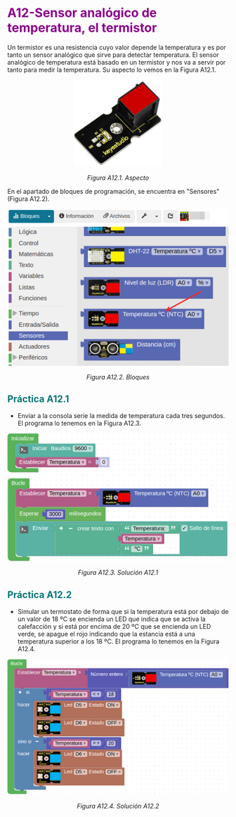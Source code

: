 # <FONT COLOR=#8B008B>A12-Sensor analógico de temperatura, el termistor</font>
Un termistor es una resistencia cuyo valor depende la temperatura y es por tanto un sensor analógico que sirve para detectar temperatura. El sensor analógico de temperatura está basado en un termistor y nos va a servir por tanto para medir la temperatura. Su aspecto lo vemos en la Figura A12.1.

<center>

![Aspecto](../img/A12/FA12_1.png)

*Figura A12.1. Aspecto*

</center>

En el apartado de bloques de programación, se encuentra en "Sensores" (Figura A12.2).

<center>

![Bloques](../img/A12/FA12_2.png)

*Figura A12.2. Bloques*

</center>

## <FONT COLOR=#007575>**Práctica A12.1**</font>

* Enviar a la consola serie la medida de temperatura cada tres segundos. El programa lo tenemos en la Figura A12.3.

<center>

![Solución A12.1](../img/A12/FA12_3.png)

*Figura A12.3. Solución A12.1*

</center>

## <FONT COLOR=#007575>**Práctica A12.2**</font>

* Simular un termostato de forma que si la temperatura está por debajo de un valor de 18 ºC se encienda un LED que indica que se activa la calefacción y si está por encima de 20 ºC que se encienda un LED verde, se apague el rojo indicando que la estancia está a una temperatura superior a los 18 ºC. El programa lo tenemos en la Figura A12.4.

<center>

![Solución A12.2](../img/A12/FA12_4.png)

*Figura A12.4. Solución A12.2*

</center>
